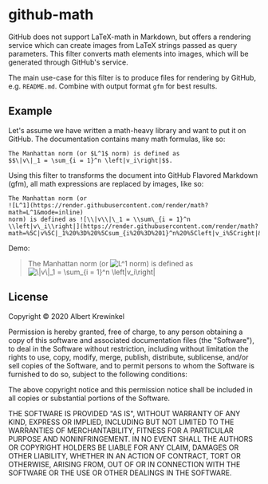 github-math
===========

GitHub does not support LaTeX-math in Markdown, but offers a
rendering service which can create images from LaTeX strings
passed as query parameters. This filter converts math elements
into images, which will be generated through GitHub's service.

The main use-case for this filter is to produce files for
rendering by GitHub, e.g. `README.md`. Combine with output format
`gfm` for best results.

Example
-------

Let's assume we have written a math-heavy library and want to put
it on GitHub. The documentation contains many math formulas, like
so:

    The Manhattan norm (or $L^1$ norm) is defined as
    $$\|v\|_1 = \sum_{i = 1}^n \left|v_i\right|$$.


Using this filter to transforms the document into GitHub Flavored
Markdown (gfm), all math expressions are replaced by images, like
so:

    The Manhattan norm (or
    ![L^1](https://render.githubusercontent.com/render/math?math=L^1&mode=inline)
    norm) is defined as ![\\|v\\|\_1 = \\sum\_{i = 1}^n
    \\left|v\_i\\right|](https://render.githubusercontent.com/render/math?math=%5C|v%5C|_1%20%3D%20%5Csum_{i%20%3D%201}^n%20%5Cleft|v_i%5Cright|&mode=display)

Demo:

> The Manhattan norm (or
> ![L^1](https://render.githubusercontent.com/render/math?math=L^1&mode=inline)
> norm) is defined as ![\\|v\\|\_1 = \\sum\_{i = 1}^n
> \\left|v\_i\\right|](https://render.githubusercontent.com/render/math?math=%5C|v%5C|_1%20%3D%20%5Csum_{i%20%3D%201}^n%20%5Cleft|v_i%5Cright|&mode=display)


License
-------

Copyright © 2020 Albert Krewinkel

Permission is hereby granted, free of charge, to any person obtaining a copy
of this software and associated documentation files (the "Software"), to deal
in the Software without restriction, including without limitation the rights
to use, copy, modify, merge, publish, distribute, sublicense, and/or sell
copies of the Software, and to permit persons to whom the Software is
furnished to do so, subject to the following conditions:

The above copyright notice and this permission notice shall be included in all
copies or substantial portions of the Software.

THE SOFTWARE IS PROVIDED "AS IS", WITHOUT WARRANTY OF ANY KIND, EXPRESS OR
IMPLIED, INCLUDING BUT NOT LIMITED TO THE WARRANTIES OF MERCHANTABILITY,
FITNESS FOR A PARTICULAR PURPOSE AND NONINFRINGEMENT. IN NO EVENT SHALL THE
AUTHORS OR COPYRIGHT HOLDERS BE LIABLE FOR ANY CLAIM, DAMAGES OR OTHER
LIABILITY, WHETHER IN AN ACTION OF CONTRACT, TORT OR OTHERWISE, ARISING FROM,
OUT OF OR IN CONNECTION WITH THE SOFTWARE OR THE USE OR OTHER DEALINGS IN THE
SOFTWARE.
